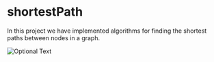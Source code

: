 # shortestPath
In this project we have implemented  algorithms for finding the shortest paths between nodes in a graph.  


![Optional Text](../master/shortestPath/output.png)


